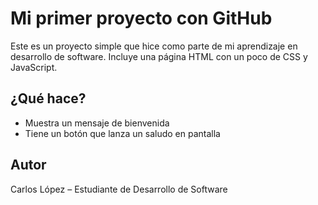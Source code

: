 # Mi primer proyecto con GitHub

Este es un proyecto simple que hice como parte de mi aprendizaje en desarrollo de software. Incluye una página HTML con un poco de CSS y JavaScript.

## ¿Qué hace?

- Muestra un mensaje de bienvenida
- Tiene un botón que lanza un saludo en pantalla

## Autor
Carlos López – Estudiante de Desarrollo de Software

